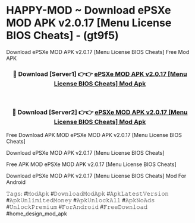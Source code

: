 # HAPPY-MOD ~ Download ePSXe MOD APK v2.0.17 [Menu License BIOS Cheats] - (gt9f5)
Download ePSXe MOD APK v2.0.17 [Menu License BIOS Cheats] Free Mod APK

<div align="center">
<h3>🔴 Download [Server1] 👉👉 <a href="https://apk-comot.site?title=ePSXe_MOD_APK_v2.0.17_[Menu_License_BIOS_Cheats]">ePSXe MOD APK v2.0.17 [Menu License BIOS Cheats] Mod Apk</a></h3><br>

<h3>🔴 Download [Server2] 👉👉 <a href="https://apk-comot.site?title=ePSXe_MOD_APK_v2.0.17_[Menu_License_BIOS_Cheats]">ePSXe MOD APK v2.0.17 [Menu License BIOS Cheats] Mod Apk</a></h3>
</div>


Free Download APK MOD ePSXe MOD APK v2.0.17 [Menu License BIOS Cheats]

Download ePSXe MOD APK v2.0.17 [Menu License BIOS Cheats] 

Free APK MOD ePSXe MOD APK v2.0.17 [Menu License BIOS Cheats] 

Download ePSXe MOD APK v2.0.17 [Menu License BIOS Cheats] Mod For Android

𝚃𝚊𝚐𝚜: #𝙼𝚘𝚍𝙰𝚙𝚔 #𝙳𝚘𝚠𝚗𝚕𝚘𝚊𝚍𝙼𝚘𝚍𝙰𝚙𝚔 #𝙰𝚙𝚔𝙻𝚊𝚝𝚎𝚜𝚝𝚅𝚎𝚛𝚜𝚒𝚘𝚗 #𝙰𝚙𝚔𝚄𝚗𝚕𝚒𝚖𝚒𝚝𝚎𝚍𝙼𝚘𝚗𝚎𝚢 #𝙰𝚙𝚔𝚄𝚗𝚕𝚘𝚌𝚔𝙰𝚕𝚕 #𝙰𝚙𝚔𝙽𝚘𝙰𝚍𝚜 #𝚄𝚗𝚕𝚘𝚌𝚔𝙿𝚛𝚎𝚖𝚒𝚞𝚖 #𝙵𝚘𝚛𝙰𝚗𝚍𝚛𝚘𝚒𝚍 #𝙵𝚛𝚎𝚎𝙳𝚘𝚠𝚗𝚕𝚘𝚊𝚍 #home_design_mod_apk